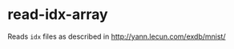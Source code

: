 # read-idx-array

Reads `idx` files as described in <a href="http://yann.lecun.com/exdb/mnist/">http://yann.lecun.com/exdb/mnist/</a>

